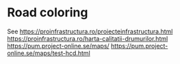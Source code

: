 # Road coloring

See 
https://proinfrastructura.ro/proiecteinfrastructura.html
https://proinfrastructura.ro/harta-calitatii-drumurilor.html
https://pum.project-online.se/maps/
https://pum.project-online.se/maps/test-hcd.html
